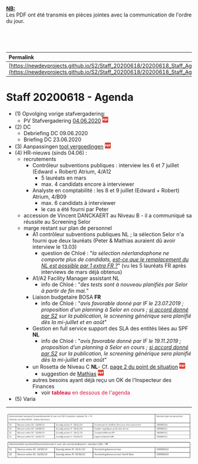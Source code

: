 <link rel="stylesheet" href="https://newdevprojects.github.io/S2/S2.css">
<link rel="stylesheet" href="S2.css">

<u><b>NB:</b></u>  
Les PDF ont été transmis en pièces jointes avec la communication de l'ordre du jour.  

&nbsp;

&nbsp;

| Permalink |
| :--- |
| [https://newdevprojects.github.io/S2/Staff_20200618/20200618_Staff_Agenda.html](https://newdevprojects.github.io/S2/Staff_20200618/20200618_Staff_Agenda.html) | 

# Staff 20200618 - Agenda

* (1) Opvolging vorige stafvergadering:
	* PV Stafvergadering [04.06.2020](20200604_Staff_PV.pdf) ![](pdf.png)
* (2) DC 
	* Debriefing DC 09.06.2020 
	* Briefing DC 23.06.2020
* (3) Aanpassingen [tool vergoedingen](Aanpassingen_tool_vergoedingen.pdf) ![](pdf.png)
* (4) HR-nieuws (sinds 04.06) :
	* recrutements 
		* Contrôleur subventions publiques : interview les 6 et 7 juillet (Edward + Robert) Atrium, 4/A12
			* 5 lauréats en mars
			* max. 4 candidats encore à interviewer
		* Analyste en comptabilité : les 8 et 9 juillet (Edward + Robert) Atrium, 4/B09
			* max. 6 candidats à interviewer
			* le cas a été fourni par Peter
	* accession de Vincent DANCKAERT au Niveau B - il a communiqué sa réussite au Screening Selor
	* marge restant sur plan de personnel
		* A1 contrôleur subventions publiques NL ; la sélection Selor n'a fourni que deux lauréats (Peter & Mathias auraient dû avoir interview le 13.03)
			* question de Chloé : "*la sélection néerlandophone ne comporte plus de candidats, <u>est-ce que le remplacement du NL est possible par 1 extra FR ?</u>*" (vu les 5 lauréats FR après interviews de mars déjà obtenus)
		* A1/A2 Facility Manager assistant NL
			* info de Chloé : "*des tests sont à nouveau planifiés par Selor à partir de fin mai.*"
		* Liaison budgetaire BOSA <b>FR</b>
			* info de Chloé : "*avis favorable donné par IF le 23.07.2019 ; proposition d’un planning à Selor en cours ; <u>si accord donné par S2</u> sur la publication, le screening générique sera planifié dès la mi-juillet et en août*"
		* Gestion en full service support des SLA des entités liées au SPF <b>NL</b>
			* info de Chloé : "*avis favorable donné par IF le 19.11.2019 ; proposition d’un planning à Selor en cours ; <u>si accord donné par S2</u> sur la publication, le screening générique sera planifié dès la mi-juillet et en août*"
		* un Rosetta de Niveau C <b>NL</b>- Cf. [page 2 du point de situation](20200609_Rosetta_point_situation.pdf) ![](pdf.png)
			* suggestion de [Mathias](Rosetta_Reaction_Mathias.pdf) ![](pdf.png)
		* autres besoins ayant déjà reçu un OK de l'Inspecteur des Finances
			* voir <font color="crimson"><b>tableau</b> en dessous de l'agenda</font>
* (5) Varia

---

![](autres_besoins_S2.png) 


	
